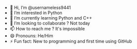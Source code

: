 - 👋 Hi, I’m @usernameless9441
- 👀 I’m interested in Python
- 🌱 I’m currently learning Python and C++
- 💞️ I’m looking to collaborate ? Not today
- 📫 How to reach me ? It's impossible
- 😄 Pronouns: He/Him
- ⚡ Fun fact: New to programming and first time using GitHub

<!---
usernameless9441/usernameless9441 is a ✨ special ✨ repository because its `README.md` (this file) appears on your GitHub profile.
You can click the Preview link to take a look at your changes.
--->
